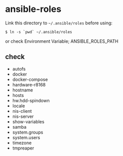 # ansible-roles

Link this directory to `~/.ansible/roles` before using:

```
$ ln -s `pwd` ~/.ansible/roles
```

or check Environment Variable; ANSIBLE_ROLES_PATH


## check

- autofs
- docker
- docker-compose
- hardware-r8168
- hostname
- hosts
- hw.hdd-spindown
- locale
- nis-client
- nis-server
- show-variables
- samba
- system.groups
- system.users
- timezone
- tmpreaper


